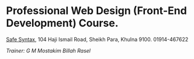 # Professional Web Design (Front-End Development) Course.

[Safe Syntax](http://safesyntax.com/), 104 Haji Ismail Road, Sheikh Para, Khulna 9100.
01914-467622

*Trainer: G M Mostakim Billah Rasel*

